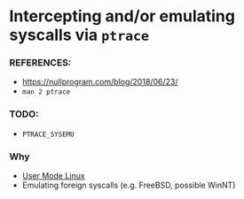 # Intercepting and/or emulating syscalls via `ptrace`

### REFERENCES:
 - https://nullprogram.com/blog/2018/06/23/
 - `man 2 ptrace`

### TODO:
 - `PTRACE_SYSEMU`

### Why
 - [User Mode Linux](http://user-mode-linux.sourceforge.net/)
 - Emulating foreign syscalls (e.g. FreeBSD, possible WinNT)
